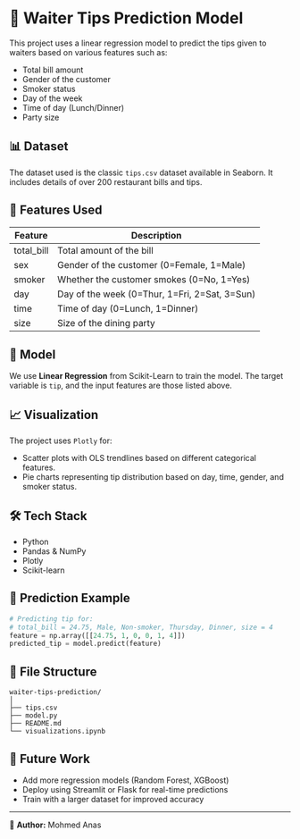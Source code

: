# 🧾 Waiter Tips Prediction Model

This project uses a linear regression model to predict the tips given to waiters based on various features such as:
- Total bill amount
- Gender of the customer
- Smoker status
- Day of the week
- Time of day (Lunch/Dinner)
- Party size

## 📊 Dataset
The dataset used is the classic `tips.csv` dataset available in Seaborn. It includes details of over 200 restaurant bills and tips.

## 🔧 Features Used
| Feature       | Description                    |
|---------------|--------------------------------|
| total_bill    | Total amount of the bill       |
| sex           | Gender of the customer (0=Female, 1=Male) |
| smoker        | Whether the customer smokes (0=No, 1=Yes) |
| day           | Day of the week (0=Thur, 1=Fri, 2=Sat, 3=Sun) |
| time          | Time of day (0=Lunch, 1=Dinner) |
| size          | Size of the dining party       |

## 🧠 Model
We use **Linear Regression** from Scikit-Learn to train the model. The target variable is `tip`, and the input features are those listed above.

## 📈 Visualization
The project uses `Plotly` for:
- Scatter plots with OLS trendlines based on different categorical features.
- Pie charts representing tip distribution based on day, time, gender, and smoker status.

## 🛠️ Tech Stack
- Python
- Pandas & NumPy
- Plotly
- Scikit-learn

## 🔮 Prediction Example
```python
# Predicting tip for:
# total_bill = 24.75, Male, Non-smoker, Thursday, Dinner, size = 4
feature = np.array([[24.75, 1, 0, 0, 1, 4]])
predicted_tip = model.predict(feature)
```

## 📁 File Structure
```
waiter-tips-prediction/
│
├── tips.csv
├── model.py
├── README.md
└── visualizations.ipynb
```

## 🚀 Future Work
- Add more regression models (Random Forest, XGBoost)
- Deploy using Streamlit or Flask for real-time predictions
- Train with a larger dataset for improved accuracy

---

📌 **Author:** Mohmed Anas  
